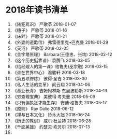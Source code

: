 # 2018年读书清单
1. 《陆犯焉识》     严歌苓               2018-01-07  
2. 《穗子》        严歌苓               2018-01-16  
3. 《床畔》        严歌苓               2018-01-21  
4. 《外婆的道歉信》 弗雷德里克•巴克曼      2018-01-29  
5. 《天浴》        严歌苓               2018-02-05  
6. 《金字塔原理》  Barbara(王德忠、张珣)  2018-02-12  
7. 《这个历史挺靠谱》  袁腾飞             2018-03-05  
8. 《给经理人的第一课》格鲁夫(巫宗融)      2018-03-15  
9. 《谁在世界中心》   温骏轩             2018-03-18  
10. 《第五项修炼》 彼得·圣吉             2018-03-30  
11. 《私人生活的变革》 阎云翔            2018-04-06  
12. 《基业长青》  吉姆柯林斯 杰里波勒斯    2018-04-13  
13. 《穷查理宝典》 美彼得·考夫曼          2018-05-09  
14. 《只有偏执狂才能生存》 安迪·格鲁夫     2018-05-17  
15. 《原则》 Ray Dalio                 2018-06-12  
16. 《禅与日本文化》 铃木大拙             2018-06-24  
17. 《历史的教训》  威尔·杜兰特           2018-06-28  
18. 《千面英雄》 约瑟夫·坎贝尔            2018-07-13  
19. 
